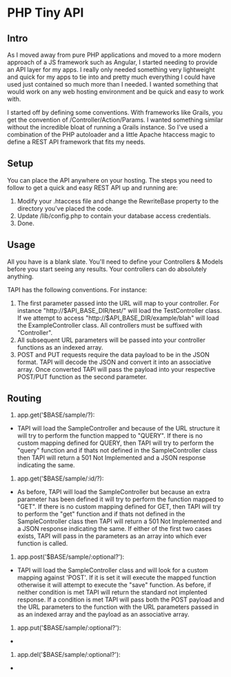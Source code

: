 # PHP Tiny API

Intro 
-----

As I moved away from pure PHP applications and moved to a more modern approach of a JS framework such as Angular, I started needing to provide an API layer for my apps. I really only needed something very lightweight and quick for my apps to tie into and pretty much everything I could have used just contained so much more than I needed. I wanted something that would work on any web hosting environment and be quick and easy to work with.

I started off by defining some conventions. With frameworks like Grails, you get the convention of /Controller/Action/Params. I wanted something similar without the incredible bloat of running a Grails instance. So I've used a combination of the PHP autoloader and a little Apache htaccess magic to define a REST API framework that fits my needs.


Setup
-----

You can place the API anywhere on your hosting. The steps you need to follow to get a quick and easy REST API up and running are:

1. Modify your .htaccess file and change the RewriteBase property to the directory you've placed the code. 
1. Update /lib/config.php to contain your database access credentials.
1. Done.

Usage
-----

All you have is a blank slate. You'll need to define your Controllers & Models before you start seeing any results. Your controllers can do absolutely anything. 

TAPI has the following conventions. For instance:

1. The first parameter passed into the URL will map to your controller. For instance "http://$API_BASE_DIR/test/" will load the TestController class. If we attempt to access "http://$API_BASE_DIR/example/blah" will load the ExampleController class. All controllers must be suffixed with "Controller".
1. All subsequent URL parameters will be passed into your controller functions as an indexed array.
2. POST and PUT requests require the data payload to be in the JSON format. TAPI will decode the JSON and convert it into an associative array. Once converted TAPI will pass the payload into your respective POST/PUT function as the second parameter.

Routing
-----

1. app.get('$BASE/sample/?):
 * TAPI will load the SampleController and because of the URL structure it will try to perform the function mapped to "QUERY". If there is no custom mapping defined for QUERY, then TAPI will try to perform the "query" function and if thats not defined in the SampleController class then TAPI will return a 501 Not Implemented and a JSON response indicating the same.
 
1. app.get('$BASE/sample/:id/?):
 * As before, TAPI will load the SampleController but because an extra parameter has been defined it will try to perform the function mapped to "GET". If there is no custom mapping defined for GET, then TAPI will try to perform the "get" function and if thats not defined in the SampleController class then TAPI will return a 501 Not Implemented and a JSON response indicating the same. If either of the first two cases exists, TAPI will pass in the parameters as an array into which ever function is called. 
 
1. app.post('$BASE/sample/:optional?'):
 * TAPI will load the SampleController class and will look for a custom mapping against 'POST'. If it is set it will execute the mapped function otherwise it will attempt to execute the "save" function. As before, if neither condition is met TAPI will return the standard not implented response. If a condition is met TAPI will pass both the POST payload and the URL parameters to the function with the URL parameters passed in as an indexed array and the payload as an associative array. 
 
1. app.put('$BASE/sample/:optional?'):
 * 
 
1. app.del('$BASE/sample/:optional?'):
 *